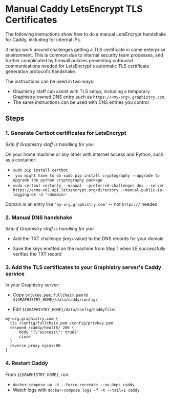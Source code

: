 # Manual Caddy LetsEncrypt TLS Certificates

The following instructions show how to do a manual LetsEncrypt handshake for Caddy, including for internal IPs. 

It helps work around challenges getting a TLS certificate in some enterprise environment. This is common due to internal security team processes, and further complicated by firewall policies preventing outbound communications needed for LetsEncrypt's automatic TLS certificate generation protocol's handshake.

The instructions can be used in two ways:

* Graphistry staff can assist with TLS setup, including a temporary Graphistry-owned DNS entry such as `https://<my-org>.graphistry.com`.
* The same instructions can be used with DNS entries you control


## Steps

### 1. Generate Certbot certificates for LetsEncrypt

*Skip if Graphistry staff is handling for you*

On your home machine or any other with internet access and Python, such as a container:

* `sudo pip install certbot`
* ` you might have to do sudo pip install cryptography --upgrade to upgrade the python cryptography package`
* `sudo certbot certonly --manual --preferred-challenges dns --server https://acme-v02.api.letsencrypt.org/directory --manual-public-ip-logging-ok -d '<domain>'`

Domain is an entry like `'my-org.graphistry.com'` -- not `https://` needed

### 2. Manual DNS handshake

*Skip if Graphistry staff is handling for you*

* Add the TXT challenge (key+value) to the DNS records for your domain

* Save the keys emitted on the machine from Step 1 when LE successfully verifies the TXT record

### 3. Add the TLS certificates to your Graphistry server's Caddy service

In your Graphistry server:

* Copy `privkey.pem`, `fullchain.pem` to `${GRAPHISTRY_HOME}/data/caddy/config/`

* Edit `${GRAPHISTRY_HOME}/data/config/Caddyfile`:

```
my-org.graphistry.com {
  tls /config/fullchain.pem /config/privkey.pem
  respond /caddy/health/ 200 {
      body "{\"success\": true}"
      close
  }
  reverse_proxy nginx:80
}
```

### 4. Restart Caddy

From `${GRAPHISTRY_HOME}`, run:

* `docker-compose up -d --force-recreate --no-deps caddy`
* Watch logs with `docker-compose logs -f -t --tail=1 caddy`
